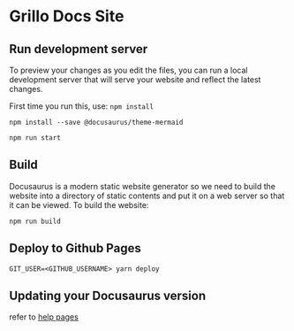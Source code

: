 
# Grillo Docs Site

## Run development server
To preview your changes as you edit the files, you can run a local development server that will serve your website and reflect the latest changes. 

First time you run this, use:
```npm install```

```npm install --save @docusaurus/theme-mermaid```

```
npm run start
```

## Build
Docusaurus is a modern static website generator so we need to build the website into a directory of static contents and put it on a web server so that it can be viewed. To build the website:
```
npm run build
```

## Deploy to Github Pages

```
GIT_USER=<GITHUB_USERNAME> yarn deploy
```

## Updating your Docusaurus version
refer to [help pages](https://docusaurus.io/docs/installation)


